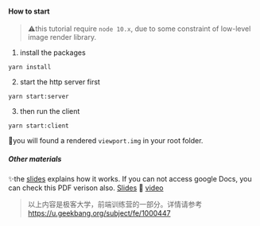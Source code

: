 #### How to start
> ⚠️this tutorial require `node 10.x`, due to some constraint of low-level image render library.

1. install the packages

```
yarn install
```

2. start the http server first

```
yarn start:server
```

3. then run the client

```
yarn start:client
```

👀you will found a rendered `viewport.img` in your root folder.

##### Other materials
✨the [slides](https://docs.google.com/presentation/d/1Lrxr_NYeH4VAlV5-mAhmp8I8gjhkG-H5wsqH8AEmtUI/edit?usp=sharing) explains how it works. 
If you can not access google Docs, you can check this PDF verison also. [Slides](https://github.com/jzhang026/web-browser-model/blob/master/slides/Toy%20Browser.pdf)
👾 [video](https://youtu.be/WRgeNqVZXEU)

> 以上内容是极客大学，前端训练营的一部分。详情请参考 https://u.geekbang.org/subject/fe/1000447
